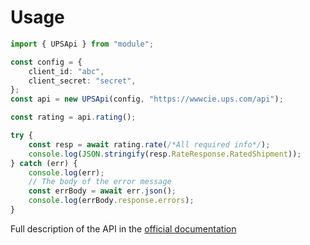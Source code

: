 # Usage

```typescript
import { UPSApi } from "module";

const config = {
    client_id: "abc",
    client_secret: "secret",
};
const api = new UPSApi(config, "https://wwwcie.ups.com/api");

const rating = api.rating();

try {
    const resp = await rating.rate(/*All required info*/);
    console.log(JSON.stringify(resp.RateResponse.RatedShipment));
} catch (err) {
    console.log(err);
    // The body of the error message
    const errBody = await err.json();
    console.log(errBody.response.errors);
}
```

Full description of the API in the [official documentation](https://developer.ups.com/en-us)

